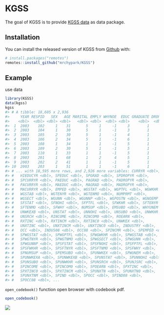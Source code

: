 
<!-- README.md is generated from README.Rmd. Please edit that file -->

# KGSS

The goal of KGSS is to provide [KGSS
data](http://kgss.skku.edu/?page_id=39) as data package.

## Installation

You can install the released version of KGSS from
[Github](https://github.com/mrchypark/KGSS) with:

``` r
# install.packages("remotes")
remotes::install_github("mrchypark/KGSS")
```

## Example

use data

``` r
library(KGSS)
data(kgss)
kgss
#> # A tibble: 18,605 x 2,936
#>     YEAR RESPID   SEX   AGE MARITAL EMPLY WHYNOE  EDUC GRADUATE DROPYR
#>    <dbl>  <dbl> <dbl> <dbl>   <dbl> <dbl>  <dbl> <dbl>    <dbl>  <dbl>
#>  1  2003    102     1    31       5     1     -1     3        1     -1
#>  2  2003    104     1    30       5     1     -1     3        1     -1
#>  3  2003    105     2    30       5     1     -1     4        1     -1
#>  4  2003    106     2    34       5     1     -1     6        1     -1
#>  5  2003    108     1    34       1     1     -1     5        1     -1
#>  6  2003    109     2    30       5     1     -1     5        1     -1
#>  7  2003    110     1    33       1     1     -1     5        1     -1
#>  8  2003    201     1    68       1     2      4     5        1     -1
#>  9  2003    202     2    41       1     1     -1     5        1     -1
#> 10  2003    203     1    51       1     1     -1     6        1     -1
#> # ... with 18,595 more rows, and 2,926 more variables: CURRYR <dbl>,
#> #   HIEDUCYR <dbl>, SPEDUC <dbl>, SPGRAD <dbl>, SPDROPYR <dbl>,
#> #   SPCURRYR <dbl>, PAEDUC <dbl>, PAGRAD <dbl>, PADROPYR <dbl>,
#> #   PACURRYR <dbl>, MAEDUC <dbl>, MAGRAD <dbl>, MADROPYR <dbl>,
#> #   MACURRYR <dbl>, EMPED <dbl>, WGSTAT <dbl>, WGPTFL <dbl>, WGWKHR <dbl>,
#> #   WGSTAB <dbl>, WGTENYR <dbl>, WGTENMO <dbl>, NUMPRMT <dbl>,
#> #   WGSECT <dbl>, WGUNN <dbl>, WGUNNP <dbl>, WGPOSTN <dbl>, WGNOEMP <dbl>,
#> #   SFSTAT <dbl>, SFNOHI <dbl>, SFPTFL <dbl>, SFWKHR <dbl>, SFTENYR <dbl>,
#> #   SFTENMO <dbl>, SFWHY <dbl>, NUMSUP <dbl>, EMSUBO <dbl>, WHYUNEM <dbl>,
#> #   UNWKEXB <dbl>, UNSTAT <dbl>, UNNOHI <dbl>, UNSUBO <dbl>, UNWKHR <dbl>,
#> #   UNSRCH <dbl>, RINCOME <dbl>, RINCOM0 <dbl>, ROEARN <dbl>,
#> #   RXTINC <dbl>, RXTINCM <dbl>, RXTINC0 <dbl>, UNWKEX <dbl>,
#> #   UNXTINC <dbl>, UNXTINCM <dbl>, UNXTINC0 <dbl>, INDUSTRY <dbl>,
#> #   OCC <dbl>, INDUS08 <dbl>, OCC08 <dbl>, SPINCMR <dbl>, SPEMPED <dbl>,
#> #   SPWGSTAT <dbl>, SPWGPTFL <dbl>, SPWGWKHR <dbl>, SPWGSTAB <dbl>,
#> #   SPWGTNYR <dbl>, SPWGTNMO <dbl>, SPWGSECT <dbl>, SPWGUNN <dbl>,
#> #   SPWGUNNP <dbl>, SPSFSTAT <dbl>, SPSFNOHI <dbl>, SPSFPTFL <dbl>,
#> #   SPSFWKHR <dbl>, SPSFTNYR <dbl>, SPSFTNMO <dbl>, SPSFWHY <dbl>,
#> #   SPNUMSUP <dbl>, SPEMSUBO <dbl>, SPUNWKEX <dbl>, SPWUNEM <dbl>,
#> #   SPUNWKEXA <dbl>, SPUNWKEXB <dbl>, SPUNSTAT <dbl>, SPUNNOHI <dbl>,
#> #   SPUNSUBO <dbl>, SPUNWKHR <dbl>, SPUNSRCH <dbl>, SPUNJSRC <dbl>,
#> #   SPINCOME <dbl>, SPINCOM0 <dbl>, SPOEARN <dbl>, SPXTINC <dbl>,
#> #   SPXTINC0 <dbl>, SPXTINCM <dbl>, SPUNXTN <dbl>, SPUNXTN0 <dbl>,
#> #   SPUNXTNM <dbl>, SPIND <dbl>, SPOCC <dbl>, SPIND08 <dbl>,
#> #   SPOCC08 <dbl>, ...
```

`open_codebook()` function open browser with codebook
pdf.

``` r
open_codebook()
```

![](https://user-images.githubusercontent.com/6179259/50054066-47e35300-0181-11e9-89a4-a88c56ce7453.gif)
